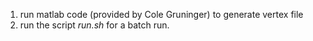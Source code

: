 
1. run matlab code (provided by Cole Gruninger) to generate vertex file
2. run the script _run.sh_ for a batch run.